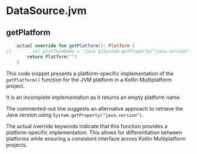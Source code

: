 # DataSource.jvm

## getPlatform

```Kotlin
    actual override fun getPlatform(): Platform {
//        val platformName = "Java ${System.getProperty("java.version")}"
        return Platform("")
    }
```

This code snippet presents a platform-specific implementation of the 
`getPlatform()` function for the JVM platform in a Kotlin Multiplatform project. 

It is an incomplete implementation as it returns an empty platform name. 

The commented-out line suggests an alternative approach to retrieve the Java 
version using `System.getProperty("java.version")`. 

The actual override keywords indicate that this function provides a 
platform-specific implementation. This allows for differentiation 
between platforms while ensuring a consistent interface across 
Kotlin Multiplatform projects.